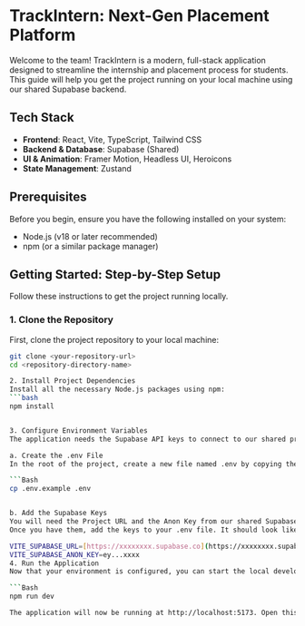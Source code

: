 # TrackIntern: Next-Gen Placement Platform

Welcome to the team! TrackIntern is a modern, full-stack application designed to streamline the internship and placement process for students. This guide will help you get the project running on your local machine using our shared Supabase backend.

## Tech Stack

-   **Frontend**: React, Vite, TypeScript, Tailwind CSS
-   **Backend & Database**: Supabase (Shared)
-   **UI & Animation**: Framer Motion, Headless UI, Heroicons
-   **State Management**: Zustand

## Prerequisites

Before you begin, ensure you have the following installed on your system:

-   Node.js (v18 or later recommended)
-   npm (or a similar package manager)

## Getting Started: Step-by-Step Setup

Follow these instructions to get the project running locally.

### 1. Clone the Repository

First, clone the project repository to your local machine:

```bash
git clone <your-repository-url>
cd <repository-directory-name>

2. Install Project Dependencies
Install all the necessary Node.js packages using npm:
```bash
npm install


3. Configure Environment Variables
The application needs the Supabase API keys to connect to our shared project.

a. Create the .env File
In the root of the project, create a new file named .env by copying the example file:

```Bash
cp .env.example .env


b. Add the Supabase Keys
You will need the Project URL and the Anon Key from our shared Supabase project. I will send these to you securely.
Once you have them, add the keys to your .env file. It should look like this:

VITE_SUPABASE_URL=[https://xxxxxxxx.supabase.co](https://xxxxxxxx.supabase.co)
VITE_SUPABASE_ANON_KEY=ey...xxxx
4. Run the Application
Now that your environment is configured, you can start the local development server.

```Bash
npm run dev

The application will now be running at http://localhost:5173. Open this URL in your browser, and you should be connected to our shared backend.